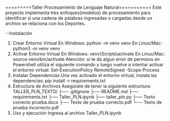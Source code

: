 =========Taller Procesamiento de Lenguaje Natural===========
Este proyecto implementa tres enfoques(modelos) de procesamiento para identificar si una cadena de palabras ingresadas o cargadas desde un archivo se relaciona con los Deportes.

--Instalación
1. Crear Entorno Virtual
En Windows:
python -m venv venv
En Linux/Mac:
python3 -m venv venv
2. Activar Entorno Virtual
En Windows:
venv\Scripts\activate
En Linux/Mac:
source venv/bin/activate
Atención: si te da algun error de permisos en Powershell utiliza el siguiente comando y luego vuelve a intentar activar el entorno virtual:
Set-ExecutionPolicy RemoteSigned -Scope Process
3. Instalar Dependencias
Una vez activado el entorno virtual, instala las dependencias:
pip install -r requirements.txt
4. Estructura de Archivos
Asegúrate de tener la siguiente estructura:
TALLER_PLN_TEXTO/
├── .gitignore
├── README.md
├── requirements.txt
├── Taller_PLN.ipynb
├── taller_pln.py
├── Texto correcto prueba.docx
├── Texto de prueba correcto.pdf
└── Texto de prueba incorrecto.pdf
5. Uso y ejecución
Ingresa al archivo Taller_PLN.ipynb
